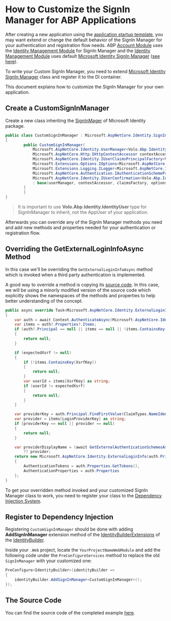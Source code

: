 # How to Customize the SignIn Manager for ABP Applications

After creating a new application using the [application startup template](https://docs.abp.io/en/abp/latest/Startup-Templates/Application), you may want extend or change the default behavior of the SignIn Manager for your authentication and registration flow needs. ABP [Account Module](https://docs.abp.io/en/abp/latest/Modules/Account) uses the [Identity Management Module](https://docs.abp.io/en/abp/latest/Modules/Identity) for SignIn Manager and the [Identity Management Module](https://docs.abp.io/en/abp/latest/Modules/Identity) uses default [Microsoft Identity SignIn Manager](https://github.com/dotnet/aspnetcore/blob/master/src/Identity/Core/src/SignInManager.cs) ([see here](https://github.com/abpframework/abp/blob/be32a55449e270d2d456df3dabdc91f3ffdd4fa9/modules/identity/src/Volo.Abp.Identity.AspNetCore/Volo/Abp/Identity/AspNetCore/AbpIdentityAspNetCoreModule.cs#L17)).

To write your Custom SignIn Manager, you need to extend [Microsoft Identity SignIn Manager](https://github.com/dotnet/aspnetcore/blob/master/src/Identity/Core/src/SignInManager.cs) class and register it to the DI container.

This document explains how to customize the SignIn Manager for your own application.

## Create a CustomSignInManager

Create a new class inheriting the [SignInMager](https://github.com/dotnet/aspnetcore/blob/master/src/Identity/Core/src/SignInManager.cs) of Microsoft Identity package.

````csharp
public class CustomSignInManager : Microsoft.AspNetCore.Identity.SignInManager<Volo.Abp.Identity.IdentityUser>
{
        public CustomSignInManager(
            Microsoft.AspNetCore.Identity.UserManager<Volo.Abp.Identity.IdentityUser> userManager,
            Microsoft.AspNetCore.Http.IHttpContextAccessor contextAccessor,
            Microsoft.AspNetCore.Identity.IUserClaimsPrincipalFactory<Volo.Abp.Identity.IdentityUser> claimsFactory,
            Microsoft.Extensions.Options.IOptions<Microsoft.AspNetCore.Identity.IdentityOptions> optionsAccessor,
            Microsoft.Extensions.Logging.ILogger<Microsoft.AspNetCore.Identity.SignInManager<Volo.Abp.Identity.IdentityUser>> logger,
            Microsoft.AspNetCore.Authentication.IAuthenticationSchemeProvider schemes,
            Microsoft.AspNetCore.Identity.IUserConfirmation<Volo.Abp.Identity.IdentityUser> confirmation)
            : base(userManager, contextAccessor, claimsFactory, optionsAccessor, logger, schemes, confirmation)
        {
        }
}
````

> It is important to use **Volo.Abp.Identity.IdentityUser** type for SignInManager to inherit, not the AppUser of your application.

Afterwards you can override any of the SignIn Manager methods you need and add new methods and properties needed for your authentication or registration flow.

## Overriding the GetExternalLoginInfoAsync Method

In this case we'll be overriding the `GetExternalLoginInfoAsync` method which is invoked when a third party authentication is implemented.

A good way to override a method is  copying its [source code](https://github.com/dotnet/aspnetcore/blob/c56aa320c32ee5429d60647782c91d53ac765865/src/Identity/Core/src/SignInManager.cs#L638-L674). In this case, we will be using a minorly modified version of the source code which explicitly shows the namespaces of the methods and properties to help better understanding of the concept.

````csharp
public async override Task<Microsoft.AspNetCore.Identity.ExternalLoginInfo> GetExternalLoginInfoAsync(string expectedXsrf = null)
{
    var auth = await Context.AuthenticateAsync(Microsoft.AspNetCore.Identity.IdentityConstants.ExternalScheme);
    var items = auth?.Properties?.Items;
    if (auth?.Principal == null || items == null || !items.ContainsKey(LoginProviderKey))
    {
        return null;
    }

    if (expectedXsrf != null)
    {
        if (!items.ContainsKey(XsrfKey))
        {
            return null;
        }
        var userId = items[XsrfKey] as string;
        if (userId != expectedXsrf)
        {
            return null;
        }
    }

    var providerKey = auth.Principal.FindFirstValue(ClaimTypes.NameIdentifier);
    var provider = items[LoginProviderKey] as string;
    if (providerKey == null || provider == null)
    {
        return null;
    }

    var providerDisplayName = (await GetExternalAuthenticationSchemesAsync()).FirstOrDefault(p => p.Name == provider)?.DisplayName
        ?? provider;
    return new Microsoft.AspNetCore.Identity.ExternalLoginInfo(auth.Principal, provider, providerKey, providerDisplayName)
    {
        AuthenticationTokens = auth.Properties.GetTokens(),
        AuthenticationProperties = auth.Properties
    };
}
````

To get your overridden method invoked and your customized SignIn Manager class to work, you need to register your class to the [Dependency Injection System](https://docs.abp.io/en/abp/latest/Dependency-Injection).

## Register to Dependency Injection

Registering `CustomSignInManager` should be done with adding **AddSignInManager** extension method of the [IdentityBuilderExtensions](https://github.com/dotnet/aspnetcore/blob/master/src/Identity/Core/src/IdentityBuilderExtensions.cs) of the [IdentityBuilder](https://github.com/dotnet/aspnetcore/blob/master/src/Identity/Extensions.Core/src/IdentityBuilder.cs).

Inside your `.Web` project, locate the `YourProjectNameWebModule` and add the following code under the `PreConfigureServices` method to replace the old `SignInManager` with your customized one:

````csharp
PreConfigure<IdentityBuilder>(identityBuilder =>
{
    identityBuilder.AddSignInManager<CustomSignInManager>();
});
````

## The Source Code

You can find the source code of the completed example [here](https://github.com/abpframework/abp-samples/tree/master/Authentication-Customization).
